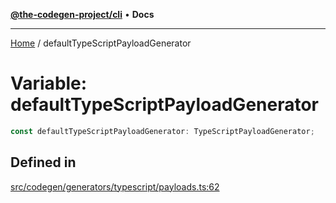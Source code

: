 [**@the-codegen-project/cli**](../API.md) • **Docs**

***

[Home](../API.md) / defaultTypeScriptPayloadGenerator

# Variable: defaultTypeScriptPayloadGenerator

```ts
const defaultTypeScriptPayloadGenerator: TypeScriptPayloadGenerator;
```

## Defined in

[src/codegen/generators/typescript/payloads.ts:62](https://github.com/the-codegen-project/cli/blob/main/src/codegen/generators/typescript/payloads.ts#L62)
